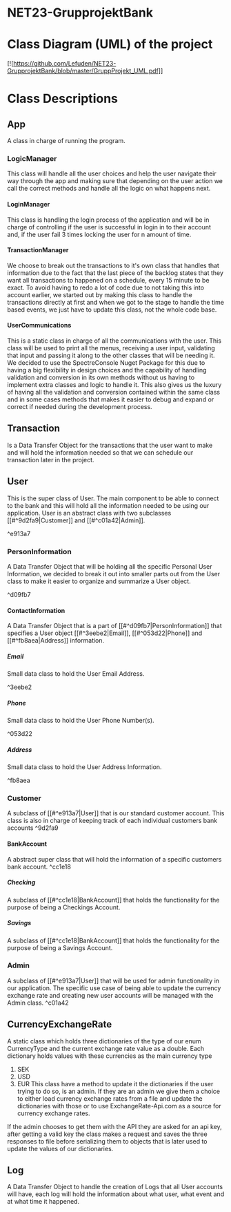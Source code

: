 # NET23-GrupprojektBank

# Class Diagram (UML) of the project
[![https://github.com/Lefuden/NET23-GrupprojektBank/blob/master/GruppProjekt_UML.pdf]]

# Class Descriptions
## App
A class in charge of running the program.
### LogicManager
This class will handle all the user choices and help the user navigate their way through the app and making sure that depending on the user action we call the correct methods and handle all the logic on what happens next.
#### LoginManager
This class is handling the login process of the application and will be in charge of controlling if the user is successful in login in to their account and, if the user fail 3 times locking the user for n amount of time.
#### TransactionManager
We choose to break out the transactions to it's own class that handles that information due to the fact that the last piece of the backlog states that they want all transactions to happened on a schedule, every 15 minute to be exact.
To avoid having to redo a lot of code due to not taking this into account earlier, we started out by making this class to handle the transactions directly at first and when we got to the stage to handle the time based events, we just have to update this class, not the whole code base.
#### UserCommunications
This is a static class in charge of all the communications with the user. This class will be used to print all the menus, receiving a user input, validating that input and passing it along to the other classes that will be needing it.
We decided to use the SpectreConsole Nuget Package for this due to having a big flexibility in design choices and the capability of handling validation and conversion in its own methods without us having to implement extra classes and logic to handle it.
This also gives us the luxury of having all the validation and conversion contained within the same class and in some cases methods that makes it easier to debug and expand or correct if needed during the development process.
## Transaction
Is a Data Transfer Object for the transactions that the user want to make and will hold the information needed so that we can schedule our transaction later in the project.
## User
This is the super class of User. The main component to be able to connect to the bank and this will hold all the information needed to be using our application.
User is an abstract class with two subclasses [[#^9d2fa9|Customer]] and [[#^c01a42|Admin]].

^e913a7
### PersonInformation
A Data Transfer Object that will be holding all the specific Personal User Information, we decided to break it out into smaller parts out from the User class to make it easier to organize and summarize a User object.

^d09fb7
#### ContactInformation
A Data Transfer Object that is a part of [[#^d09fb7|PersonInformation]] that specifies a User object [[#^3eebe2|Email]], [[#^053d22|Phone]] and [[#^fb8aea|Address]] information.
##### Email
Small data class to hold the User Email Address.

^3eebe2
##### Phone
Small data class to hold the User Phone Number(s).

^053d22
##### Address
Small data class to hold the User Address Information.

^fb8aea
### Customer
A subclass of [[#^e913a7|User]] that is our standard customer account. This class is also in charge of keeping track of each individual customers bank accounts
^9d2fa9
#### BankAccount
A abstract super class that will hold the information of a specific customers bank account.
^cc1e18
##### Checking
A subclass of [[#^cc1e18|BankAccount]] that holds the functionality for the purpose of being a Checkings Account.
##### Savings
A subclass of [[#^cc1e18|BankAccount]] that holds the functionality for the purpose of being a Savings Account.
### Admin
A subclass of [[#^e913a7|User]] that will be used for admin functionality in our application. The specific use case of being able to update the currency exchange rate and creating new user accounts will be managed with the Admin class.
^c01a42
## CurrencyExchangeRate
A static class which holds three dictionaries of the type of our enum CurrencyType and the current exchange rate value as a double.
Each dictionary holds values with these currencies as the main currency type
1. SEK
2. USD
3. EUR
This class have a method to update it the dictionaries if the user trying to do so, is an admin. If they are an admin we give them a choice to either load currency exchange rates from a file and update the dictionaries with those or to use ExchangeRate-Api.com as a source for currency exchange rates.

If the admin chooses to get them with the API they are asked for an api key, after getting a valid key the class makes a request and saves the three responses to file before serializing them to objects that is later used to update the values of our dictionaries.
## Log
A Data Transfer Object to handle the creation of Logs that all User accounts will have, each log will hold the information about what user, what event and at what time it happened.

